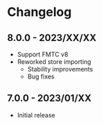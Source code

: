 # Changelog

## 8.0.0 - 2023/XX/XX

* Support FMTC v8
* Reworked store importing
  * Stability improvements
  * Bug fixes

## 7.0.0 - 2023/01/XX

* Initial release
